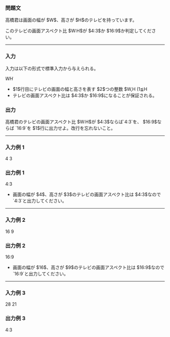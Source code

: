 
<div>

<div>

<div>

<section>

### **問題文**

<p>
高橋君は画面の幅が $W$、高さが $H$のテレビを持っています。
</p>

<p>
このテレビの画面アスペクト比 $W:H$が $4:3$か $16:9$か判定してください。
</p>

</section>

</div>

---

<div>

<div>

<section>

### **入力**

<p>
入力は以下の形式で標準入力から与えられる。
</p>

<div>

$W$$H$
</div>

<ul>

<li>
$1$行目にテレビの画面の幅と高さを表す $2$つの整数 $W,H (1≦H<W≦10^5)$が空白区切りで与えられる。
</li>

<li>
テレビの画面アスペクト比は $4:3$か $16:9$になることが保証される。
</li>

</ul>

</section>

</div>

<div>

<section>

### **出力**

<p>
高橋君のテレビの画面アスペクト比 $W:H$が $4:3$ならば`4:3`を、 $16:9$ならば `16:9`を $1$行に出力せよ。改行を忘れないこと。
</p>

</section>

</div>

</div>

---

<div>

<section>

### **入力例 1**

<div>

4 3

</div>

</section>

</div>

<div>

<section>

### **出力例 1**

<div>

4:3

</div>

<ul>

<li>
画面の幅が $4$、高さが $3$のテレビの画面アスペクト比は $4:3$なので`4:3`と出力してください。
</li>

</ul>

</section>

</div>

---

<div>

<section>

### **入力例 2**

<div>

16 9

</div>

</section>

</div>

<div>

<section>

### **出力例 2**

<div>

16:9

</div>

<ul>

<li>
画面の幅が $16$、高さが $9$のテレビの画面アスペクト比は $16:9$なので`16:9`と出力してください。
</li>

</ul>

</section>

</div>

---

<div>

<section>

### **入力例 3**

<div>

28 21

</div>

</section>

</div>

<div>

<section>

### **出力例 3**

<div>

4:3

</div>

</section>

</div>

</div>

</div>
